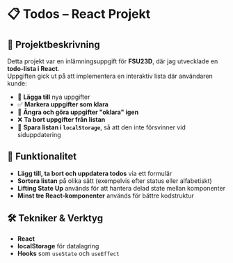 # 📋 Todos – React Projekt  

## 📖 Projektbeskrivning  
Detta projekt var en inlämningsuppgift för **FSU23D**, där jag utvecklade en **todo-lista i React**.  
Uppgiften gick ut på att implementera en interaktiv lista där användaren kunde:  

- 📌 **Lägga till** nya uppgifter  
- ✅ **Markera uppgifter som klara**  
- 🔄 **Ångra och göra uppgifter "oklara" igen**  
- ❌ **Ta bort uppgifter från listan**  
- 💾 **Spara listan i `localStorage`**, så att den inte försvinner vid siduppdatering  

## 🚀 Funktionalitet  
- **Lägg till, ta bort och uppdatera todos** via ett formulär  
- **Sortera listan** på olika sätt (exempelvis efter status eller alfabetiskt)  
- **Lifting State Up** används för att hantera delad state mellan komponenter  
- **Minst tre React-komponenter** används för bättre kodstruktur  

## 🛠️ Tekniker & Verktyg  
- **React**  
- **localStorage** för datalagring  
- **Hooks** som `useState` och `useEffect`  
 
 
